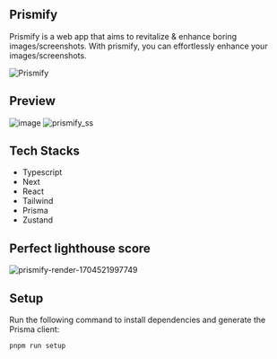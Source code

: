 ## Prismify

Prismify is a web app that aims to revitalize & enhance boring images/screenshots. With prismify, you can effortlessly enhance your images/screenshots.

![Prismify](https://github.com/Sls0n/Prismify/assets/102340248/d37df848-59da-4e26-8dbc-451562ef6c55)


## Preview
![image](https://github.com/Sls0n/Prismify/assets/102340248/5e004ca7-d53a-400e-993c-a34cd9bdc829)
![prismify_ss](https://github.com/Sls0n/Prismify/assets/102340248/33323217-59ba-48a1-a494-09fa8658f354)


## Tech Stacks

- Typescript
- Next
- React
- Tailwind
- Prisma
- Zustand

## Perfect lighthouse score
![prismify-render-1704521997749](https://github.com/Sls0n/Prismify/assets/102340248/1f268d3e-cd9b-4d88-88da-247607ccbc45)

## Setup
Run the following command to install dependencies and generate the Prisma client:

```bash
pnpm run setup
```



